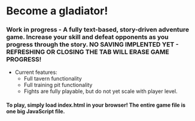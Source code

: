 # Become a gladiator!

### Work in progress - A fully text-based, story-driven adventure game. Increase your skill and defeat opponents as you progress through the story. NO SAVING IMPLENTED YET - REFRESHING OR CLOSING THE TAB WILL ERASE GAME PROGRESS!
- Current features:
  - Full tavern functionality
  - Full training pit functionality
  - Fights are fully playable, but do not yet scale with player level.

#### To play, simply load index.html in your browser! The entire game file is one big JavaScript file.
